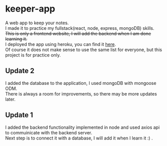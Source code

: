 # keeper-app
A web app to keep your notes.  
I made it to practice my fullstack(react, node, express, mongoDB) skills.
~~This is only a frontend website, I will add the backend when I am done learning it.~~  
I deployed the app using heroku, you can find it [here](https://keeper-app-kh.herokuapp.com/).  
Of course it does not make sense to use the same list for everyone, but this project is for practice only.  

## Update 2  
I added the database to the application, I used mongoDB with mongoose ODM.  
There is always a room for improvements, so there may be more updates later.  

## Update 1  
I added the backend functionality implemented in node and used axios api to commuinicate with the backend server.  
Next step is to connect it with a database, I will add it when I learn it :) .
